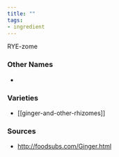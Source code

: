 ```yaml
---
title: ""
tags:
- ingredient
---
```

RYE-zome

### Other Names

* 

### Varieties

* [[ginger-and-other-rhizomes]]

### Sources
* http://foodsubs.com/Ginger.html
